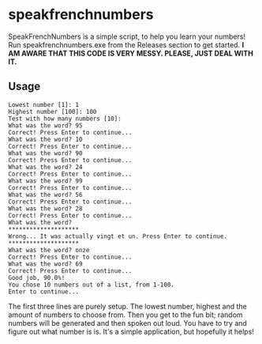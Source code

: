 # speakfrenchnumbers
SpeakFrenchNumbers is a simple script, to help you learn your numbers! Run speakfrenchnumbers.exe from the Releases section to get started.
**I AM AWARE THAT THIS CODE IS VERY MESSY. PLEASE, JUST DEAL WITH IT.**


## Usage

    Lowest number [1]: 1
    Highest number [100]: 100
    Test with how many numbers [10]:
    What was the word? 95
    Correct! Press Enter to continue...
    What was the word? 10
    Correct! Press Enter to continue...
    What was the word? 90
    Correct! Press Enter to continue...
    What was the word? 24
    Correct! Press Enter to continue...
    What was the word? 99
    Correct! Press Enter to continue...
    What was the word? 56
    Correct! Press Enter to continue...
    What was the word? 28
    Correct! Press Enter to continue...
    What was the word?
    ********************
    Wrong... It was actually vingt et un. Press Enter to continue.
    ********************
    What was the word? onze
    Correct! Press Enter to continue...
    What was the word? 69
    Correct! Press Enter to continue...
    Good job, 90.0%!
    You chose 10 numbers out of a list, from 1-100.
    Enter to continue...

The first three lines are purely setup. The lowest number, highest and the amount of numbers to choose from. Then you get to the fun bit; random numbers will be generated and then spoken out loud. You have to try and figure out what number is is. It's a simple application, but hopefully it helps!
